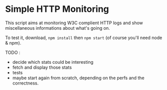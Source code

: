 Simple HTTP Monitoring
======================

This script aims at monitoring W3C complient HTTP logs and show miscellaneous informations about what's going on.

To test it, download, `npm install` then `npm start` (of course you'll need node & npm).

TODO :

- decide which stats could be interesting
- fetch and display those stats
- tests
- maybe start again from scratch, depending on the perfs and the correctness.

